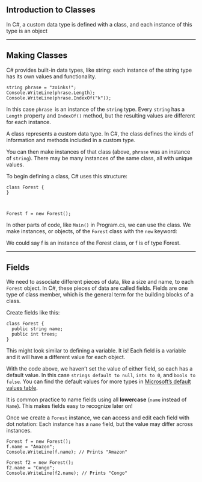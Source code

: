 ## Introduction to Classes
In C#, a custom data type is defined with a class, and each instance of this type is an object

---
## Making Classes
C# provides built-in data types, like string: each instance of the string type has its own values and functionality.

```
string phrase = "zoinks!";
Console.WriteLine(phrase.Length);
Console.WriteLine(phrase.IndexOf("k"));
```

In this case `phrase `is an instance of the `string` type. Every `string` has a `Length` property and `IndexOf()` method, but the resulting values are different for each instance.

A class represents a custom data type. In C#, the class defines the kinds of information and methods included in a custom type.

You can then make instances of that class (above, `phrase` was an instance of `string`). There may be many instances of the same class, all with unique values.

To begin defining a class, C# uses this structure:

```
class Forest {
}



Forest f = new Forest();
```

In other parts of code, like `Main()` in Program.cs, we can use the class. We make instances, or objects, of the `Forest` class with the `new` keyword:


We could say f is an instance of the Forest class, or f is of type Forest.

---
## Fields

We need to associate different pieces of data, like a size and name, to each `Forest` object. In C#, these pieces of data are called fields. Fields are one type of class member, which is the general term for the building blocks of a class.

Create fields like this:

```
class Forest {
  public string name;
  public int trees;
}
```

This might look similar to defining a variable. It is! Each field is a variable and it will have a different value for each object.


With the code above, we haven’t set the value of either field, so each has a default value. In this case `strings default to null`, `ints to 0`, and `bools to false`. You can find the default values for more types in [Microsoft’s default values table](https://docs.microsoft.com/en-us/dotnet/csharp/language-reference/builtin-types/default-values).

It is common practice to name fields using all **lowercase** (`name` instead of `Name`). This makes fields easy to recognize later on!

Once we create a `Forest` instance, we can access and edit each field with dot notation:
Each instance has a `name` field, but the value may differ across instances.

```
Forest f = new Forest();
f.name = "Amazon";
Console.WriteLine(f.name); // Prints "Amazon"
 
Forest f2 = new Forest();
f2.name = "Congo";
Console.WriteLine(f2.name); // Prints "Congo"
```